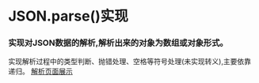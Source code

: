 # JSON.parse()实现
### 实现对JSON数据的解析,解析出来的对象为数组或对象形式。
实现解析过程中的类型判断、抛错处理、空格等符号处理(未实现转义),主要依靠递归。
[解析页面展示](https://htmlpreview.github.io/?https://github.com/L-WJ1995/JSON_parse/blob/master/JSON_parse.html)